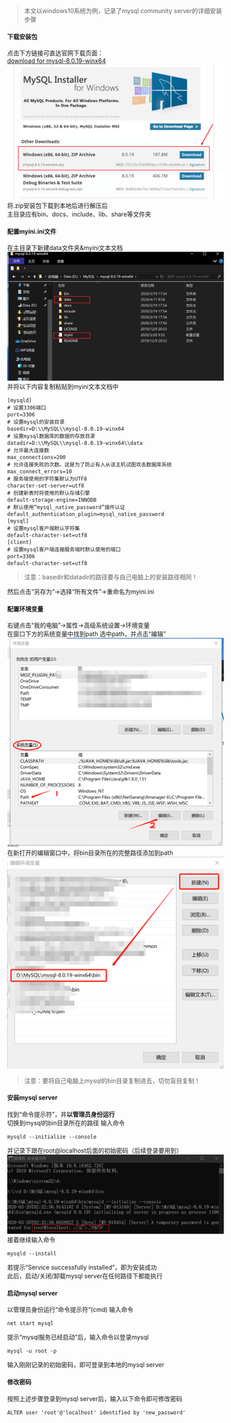 > 本文以windows10系统为例，记录了mysql community server的详细安装步骤

#### 下载安装包  
点击下方链接可直达官网下载页面：  
[download for mysql-8.0.19-winx64](https://dev.mysql.com/downloads/mysql/)
![](/images/0-1.png)
将.zip安装包下载到本地后进行解压后  
主目录应有bin、docs、include、lib、share等文件夹  

#### 配置myini.ini文件
在主目录下新建data文件夹&myini文本文档
![](/images/0-2.png)
并将以下内容复制粘贴到myini文本文档中  
```
[mysqld]
# 设置3306端口
port=3306
# 设置mysql的安装目录
basedir=D:\\MySQL\\mysql-8.0.19-winx64
# 设置mysql数据库的数据的存放目录
datadir=D:\\MySQL\\mysql-8.0.19-winx64\\data
# 允许最大连接数
max_connections=200
# 允许连接失败的次数。这是为了防止有人从该主机试图攻击数据库系统
max_connect_errors=10
# 服务端使用的字符集默认为UTF8
character-set-server=utf8
# 创建新表时将使用的默认存储引擎
default-storage-engine=INNODB
# 默认使用“mysql_native_password”插件认证
default_authentication_plugin=mysql_native_password
[mysql]
# 设置mysql客户端默认字符集
default-character-set=utf8
[client]
# 设置mysql客户端连接服务端时默认使用的端口
port=3306
default-character-set=utf8
```
> 注意：basedir和datadir的路径要与自己电脑上的安装路径相同！  

然后点击“另存为”->选择“所有文件”->重命名为myini.ini

#### 配置环境变量
右键点击“我的电脑”->属性->高级系统设置->环境变量  
在窗口下方的系统变量中找到path
选中path，并点击“编辑”
![](/images/0-3.png)  
在新打开的编辑窗口中，将bin目录所在的完整路径添加到path
![](/images/0-4.png)
> 注意：要将自己电脑上mysql的bin目录复制进去，切勿盲目复制！

#### 安装mysql server
找到“命令提示符”，并**以管理员身份运行**  
切换到mysql的bin目录所在的路径
输入命令
```
mysqld --initialize --console
```
并记录下跟在root@localhost后面的初始密码（后续登录要用到）
![](/images/0-5.png)
接着继续输入命令
```
mysqld --install
```  
若提示“Service successfully installed”，即为安装成功  
此后，启动/关闭/卸载mysql server在任何路径下都能执行

#### 启动mysql server
以管理员身份运行“命令提示符”(cmd)
输入命令
```
net start mysql
```
提示“mysql服务已经启动”后，输入命令以登录mysql
```
mysql -u root -p
```
输入刚刚记录的初始密码，即可登录到本地的mysql server

#### 修改密码
按照上述步骤登录到mysql server后，输入以下命令即可修改密码
```
ALTER user 'root'@'localhost' identified by 'new_password'
```